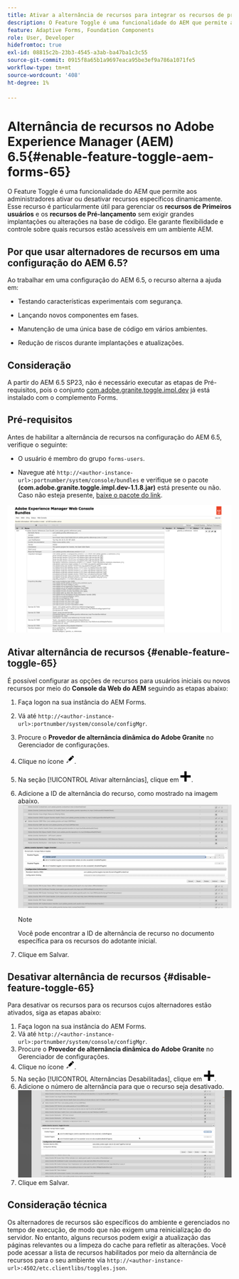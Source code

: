 ```yaml
---
title: Ativar a alternância de recursos para integrar os recursos de pré-lançamento e de adesão antecipada
description: O Feature Toggle é uma funcionalidade do AEM que permite aos administradores ativar novos recursos em um ambiente de tempo de execução.
feature: Adaptive Forms, Foundation Components
role: User, Developer
hidefromtoc: true
exl-id: 08815c2b-23b3-4545-a3ab-ba47ba1c3c55
source-git-commit: 0915f8a65b1a9697eaca95be3ef9a786a1071fe5
workflow-type: tm+mt
source-wordcount: '408'
ht-degree: 1%

---
```


# Alternância de recursos no Adobe Experience Manager (AEM) 6.5{#enable-feature-toggle-aem-forms-65}

O Feature Toggle é uma funcionalidade do AEM que permite aos administradores ativar ou desativar recursos específicos dinamicamente. Esse recurso é particularmente útil para gerenciar os **recursos de Primeiros usuários** e os **recursos de Pré-lançamento** sem exigir grandes implantações ou alterações na base de código. Ele garante flexibilidade e controle sobre quais recursos estão acessíveis em um ambiente AEM.

## Por que usar alternadores de recursos em uma configuração do AEM 6.5?

Ao trabalhar em uma configuração do AEM 6.5, o recurso alterna a ajuda em:

* Testando características experimentais com segurança.

* Lançando novos componentes em fases.

* Manutenção de uma única base de código em vários ambientes.

* Redução de riscos durante implantações e atualizações.

## Consideração

A partir do AEM 6.5 SP23, não é necessário executar as etapas de Pré-requisitos, pois o conjunto [com.adobe.granite.toggle.impl.dev](http://com.adobe.granite.toggle.impl.dev/) já está instalado com o complemento Forms.

## Pré-requisitos

Antes de habilitar a alternância de recursos na configuração do AEM 6.5, verifique o seguinte:

* O usuário é membro do grupo `forms-users`.

* Navegue até `http://<author-instance-url>:portnumber/system/console/bundles` e verifique se o pacote **(com.adobe.granite.toggle.impl.dev-1.1.8.jar)** está presente ou não. Caso não esteja presente, [baixe o pacote do link](https://experience.adobe.com/#/downloads/content/software-distribution/en/aem.html?package=%2Fcontent%2Fsoftware-distribution%2Fen%2Fdetails.html%2Fcontent%2Fdam%2Faem%2Fpublic%2Fadobe%2Fpackages%2Fcq650%2Fhotfix%2Fcom.adobe.granite.toggle.impl.dev-1.1.8.jar).

![Alternância de recursos](/help/forms/using/assets/feature-toggle-1.1.8.png)

## Ativar alternância de recursos {#enable-feature-toggle-65}

É possível configurar as opções de recursos para usuários iniciais ou novos recursos por meio do **Console da Web do AEM** seguindo as etapas abaixo:

1. Faça logon na sua instância do AEM Forms.
2. Vá até `http://<author-instance-url>:portnumber/system/console/configMgr`.
3. Procure o **Provedor de alternância dinâmica do Adobe Granite** no Gerenciador de configurações.
4. Clique no ícone ![lápis-ícone](assets/illustratorcc_penciltool_cur_edit_2_17.png).
5. Na seção [!UICONTROL Ativar alternâncias], clique em ![ícone-lápis](assets/aem6forms_add.png).
6. Adicione a ID de alternância do recurso, como mostrado na imagem abaixo.
   ![Adicionar alternância](assets/add_toggle_number_forms.png)

   >[!NOTE]
   >
   >Você pode encontrar a ID de alternância de recurso no documento específica para os recursos do adotante inicial.

7. Clique em Salvar.

## Desativar alternância de recursos {#disable-feature-toggle-65}

Para desativar os recursos para os recursos cujos alternadores estão ativados, siga as etapas abaixo:

1. Faça logon na sua instância do AEM Forms.
2. Vá até `http://<author-instance-url>:portnumber/system/console/configMgr`.
3. Procure o **Provedor de alternância dinâmica do Adobe Granite** no Gerenciador de configurações.
4. Clique no ícone ![lápis-ícone](assets/illustratorcc_penciltool_cur_edit_2_17.png).
5. Na seção [!UICONTROL Alternâncias Desabilitadas], clique em ![ícone de lápis](assets/aem6forms_add.png).
6. Adicione o número de alternância para que o recurso seja desativado.
   ![Remover alternância](assets/remove_toggle_feature_forms.png)
7. Clique em Salvar.

## Consideração técnica

Os alternadores de recursos são específicos do ambiente e gerenciados no tempo de execução, de modo que não exigem uma reinicialização do servidor. No entanto, alguns recursos podem exigir a atualização das páginas relevantes ou a limpeza do cache para refletir as alterações.
Você pode acessar a lista de recursos habilitados por meio da alternância de recursos para o seu ambiente via `http://<author-instance-url>:4502/etc.clientlibs/toggles.json`.
